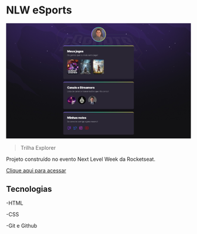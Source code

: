 # NLW eSports

![preview](./.github/preview.png)

> Trilha Explorer

Projeto construído no evento Next Level Week da Rocketseat.

[Clique aqui para acessar](https://devbrunosampaio.github.io/nlw-esports-explorer/)

## Tecnologias

-HTML

-CSS

-Git e Github
